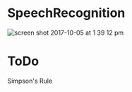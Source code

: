# SpeechRecognition
![screen shot 2017-10-05 at 1 39 12 pm](https://user-images.githubusercontent.com/21322866/31251371-9933d12e-a9d2-11e7-85bb-d2d56e025c15.png)

# ToDo
Simpson's Rule
